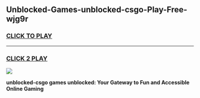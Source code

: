 
## Unblocked-Games-unblocked-csgo-Play-Free-wjg9r
<h3>
<a href="https://premium76.site?title=unblocked-csgo&ref=18A1">CLICK TO PLAY</a></h3>
<hr>

<h3>
<a href="https://premium76.site?title=unblocked-csgo&ref=18A1">CLICK 2 PLAY</a>
  
</h3>

<a href="https://premium76.site?title=unblocked-csgo&ref=18A1"><img src="https://clearcache.store/games.png"></a>


**unblocked-csgo games unblocked: Your Gateway to Fun and Accessible Online Gaming**
